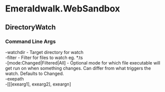 Emeraldwalk.WebSandbox
===========
## DirectoryWatch 
### Command Line Args
-watchdir - Target directory for watch  
-filter - Filter for files to watch eg. *.ts  
-[mode:Changed|Filtered|All] - Optional mode for which file executable will get run on when something changes. Can differ from what triggers the watch. Defaults to Changed.  
-exepath  
-[[[exearg1], exearg2], exeargn]  
